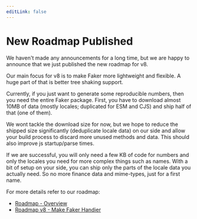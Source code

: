```yaml
---
editLink: false
---
```


# New Roadmap Published

We haven't made any announcements for a long time, but we are happy to announce that we just published the new roadmap for v8.

Our main focus for v8 is to make Faker more lightweight and flexible.
A huge part of that is better tree shaking support.

Currently, if you just want to generate some reproducible numbers, then you need the entire Faker package.
First, you have to download almost 10MB of data (mostly locales; duplicated for ESM and CJS) and ship half of that (one of them).

We wont tackle the download size for now,
but we hope to reduce the shipped size significantly (deduplicate locale data) on our side and allow your build process to discard more unused methods and data.
This should also improve js startup/parse times.

If we are successful, you will only need a few KB of code for numbers and only the locales you need for more complex things such as names.
With a bit of setup on your side, you can ship only the parts of the locale data you actually need.
So no more finance data and mime-types, just for a first name.

For more details refer to our roadmap:

- [Roadmap - Overview](../roadmap/index.html)
- [Roadmap v8 - Make Faker Handier](../roadmap/v8.html)
